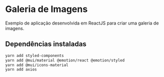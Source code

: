 # Galeria de Imagens

Exemplo de aplicação desenvolvida em ReactJS para criar uma galeria de imagens.


## Dependências instaladas

```bash
yarn add styled-components
yarn add @mui/material @emotion/react @emotion/styled
yarn add @mui/icons-material
yarn add axios
```
